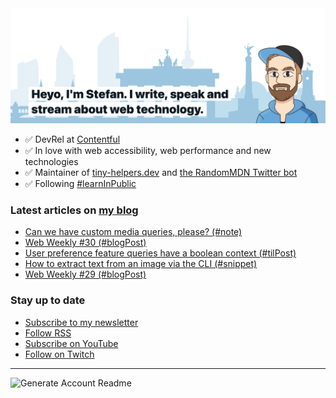 <img alt="Heyo, I'm Stefan. I write and speak about web technology." src="https://raw.githubusercontent.com/stefanjudis/stefanjudis/main/screenshot.png">

- ✅ DevRel at [Contentful](https://www.contentful.com)
- ✅ In love with web accessibility, web performance and new technologies
- ✅ Maintainer of [tiny-helpers.dev](https://tiny-helpers.dev) and [the RandomMDN Twitter bot](https://twitter.com/randomMDN)
- ✅ Following [#learnInPublic](https://www.stefanjudis.com/today-i-learned/)
### Latest articles on [my blog](https://www.stefanjudis.com)

<!-- BLOG-POST-LIST:START -->
- [Can we have custom media queries, please? (#note)](https://www.stefanjudis.com/notes/can-we-have-custom-media-queries-please/)
- [Web Weekly #30 (#blogPost)](https://www.stefanjudis.com/blog/web-weekly-30/)
- [User preference feature queries have a boolean context (#tilPost)](https://www.stefanjudis.com/today-i-learned/user-preference-feature-queries-have-a-boolean-context/)
- [How to extract text from an image via the CLI (#snippet)](https://www.stefanjudis.com/snippets/how-to-extract-text-from-an-image-via-the-cli/)
- [Web Weekly #29 (#blogPost)](https://www.stefanjudis.com/blog/web-weekly-29/)
<!-- BLOG-POST-LIST:END -->

### Stay up to date

- [Subscribe to my newsletter](https://www.stefanjudis.com/newsletter/)
- [Follow RSS](https://www.stefanjudis.com/feeds/)
- [Subscribe on YouTube](https://youtube.com/c/stefanjudis)
- [Follow on Twitch](https://www.twitch.tv/stefanjudis)

---

![Generate Account Readme](https://github.com/stefanjudis/stefanjudis/workflows/Generate%20Account%20Readme/badge.svg)
